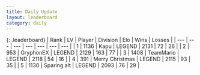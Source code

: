 ```yaml
---
title: Daily Update
layout: leaderboard
category: daily
---
```


{: .leaderboard}
| Rank | LV | Player | Division | Elo | Wins | Losses |
| --- | --- | --- | --- | --- | --- | --- |
| <span data-change="1">1</span> | 1136 | <span title="ID: 204953">Kapu</span> | LEGEND | <span data-change="0">2131</span> | <span data-change="0">72</span> | <span data-change="0">26</span> |
| <span data-change="4">2</span> | 953 | <span title="ID: 315148">GryphonEX</span> | LEGEND | <span data-change="43">2129</span> | <span data-change="6">163</span> | <span data-change="0">77</span> |
| <span data-change="-2">3</span> | 1408 | <span title="ID: 164871">TeamMario</span> | LEGEND | <span data-change="-18">2118</span> | <span data-change="6">54</span> | <span data-change="4">16</span> |
| <span data-change="0">4</span> | 391 | <span title="ID: 382502">Merry Christmas</span> | LEGEND | <span data-change="-6">2115</span> | <span data-change="1">93</span> | <span data-change="1">35</span> |
| <span data-change="-2">5</span> | 1130 | <span title="ID: 203132">Sparing alt</span> | LEGEND | <span data-change="-28">2093</span> | <span data-change="8">76</span> | <span data-change="6">29</span> |